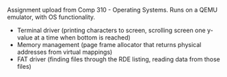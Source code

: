 Assignment upload from Comp 310 - Operating Systems. Runs on a QEMU emulator, with OS functionality.

- Terminal driver (printing characters to screen, scrolling screen one y-value at a time when bottom is reached)
- Memory management (page frame allocator that returns physical addresses from virtual mappings)
- FAT driver (finding files through the RDE listing, reading data from those files)
